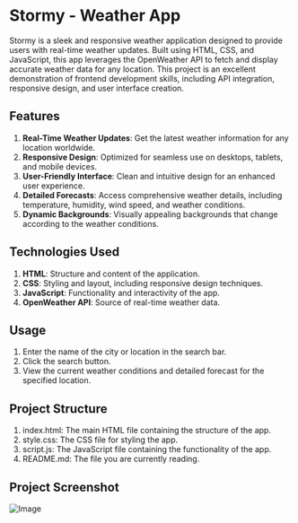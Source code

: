 # Stormy - Weather App

Stormy is a sleek and responsive weather application designed to provide users with real-time weather updates. Built using HTML, CSS, and JavaScript, this app leverages the OpenWeather API to fetch and display accurate weather data for any location. This project is an excellent demonstration of frontend development skills, including API integration, responsive design, and user interface creation.

## Features
1. **Real-Time Weather Updates**: Get the latest weather information for any location worldwide.
2. **Responsive Design**: Optimized for seamless use on desktops, tablets, and mobile devices.
3. **User-Friendly Interface**: Clean and intuitive design for an enhanced user experience.
4. **Detailed Forecasts**: Access comprehensive weather details, including temperature, humidity, wind speed, and weather conditions.
5. **Dynamic Backgrounds**: Visually appealing backgrounds that change according to the weather conditions.

## Technologies Used
1. **HTML**: Structure and content of the application.
2. **CSS**: Styling and layout, including responsive design techniques.
3. **JavaScript**: Functionality and interactivity of the app.
4. **OpenWeather API**: Source of real-time weather data.

## Usage
1. Enter the name of the city or location in the search bar.
2. Click the search button.
3. View the current weather conditions and detailed forecast for the specified location.

## Project Structure
1. index.html: The main HTML file containing the structure of the app.
2. style.css: The CSS file for styling the app.
3. script.js: The JavaScript file containing the functionality of the app.
4. README.md: The file you are currently reading.


## Project Screenshot

![Image](https://github.com/user-attachments/assets/797d297f-e4ba-4305-a956-6de1bd933b05)

